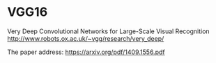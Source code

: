 # VGG16
Very Deep Convolutional Networks for Large-Scale Visual Recognition
http://www.robots.ox.ac.uk/~vgg/research/very_deep/

The paper address:
https://arxiv.org/pdf/1409.1556.pdf
